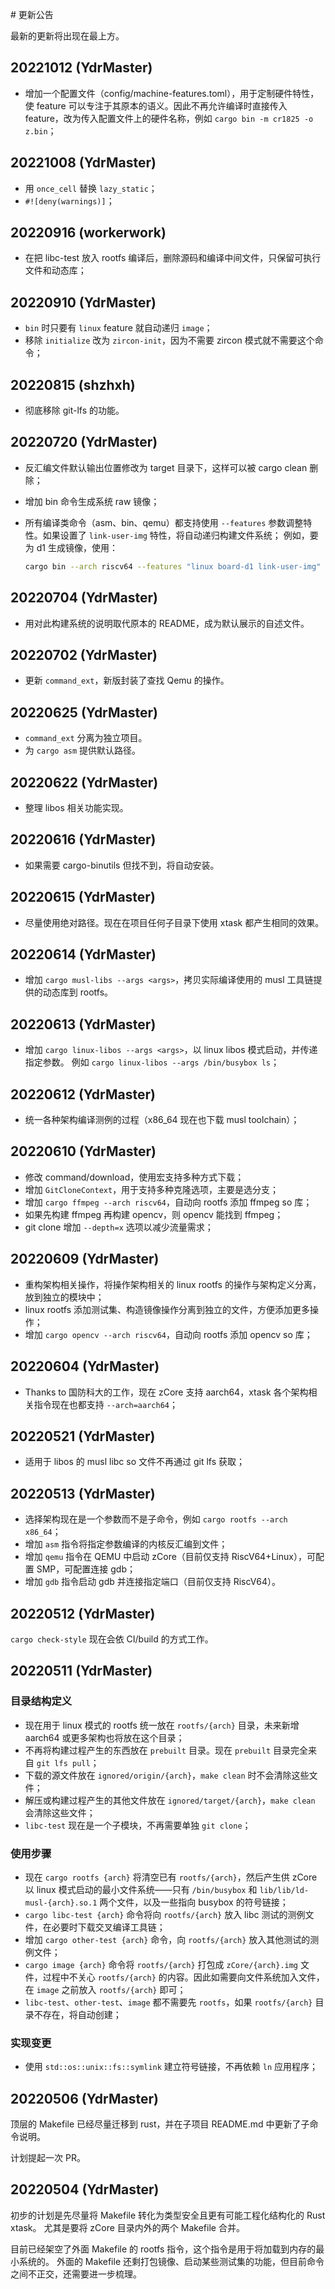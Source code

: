 ﻿﻿# 更新公告

最新的更新将出现在最上方。

## 20221012 (YdrMaster)

- 增加一个配置文件（config/machine-features.toml），用于定制硬件特性，使 feature 可以专注于其原本的语义。因此不再允许编译时直接传入 feature，改为传入配置文件上的硬件名称，例如 `cargo bin -m cr1825 -o z.bin`；

## 20221008 (YdrMaster)

- 用 `once_cell` 替换 `lazy_static`；
- `#![deny(warnings)]`；

## 20220916 (workerwork)

- 在把 libc-test 放入 rootfs 编译后，删除源码和编译中间文件，只保留可执行文件和动态库；

## 20220910 (YdrMaster)

- `bin` 时只要有 `linux` feature 就自动递归 `image`；
- 移除 `initialize` 改为 `zircon-init`，因为不需要 zircon 模式就不需要这个命令；

## 20220815 (shzhxh)

- 彻底移除 git-lfs 的功能。

## 20220720 (YdrMaster)

- 反汇编文件默认输出位置修改为 target 目录下，这样可以被 cargo clean 删除；
- 增加 bin 命令生成系统 raw 镜像；
- 所有编译类命令（asm、bin、qemu）都支持使用 `--features` 参数调整特性。如果设置了 `link-user-img` 特性，将自动递归构建文件系统；
  例如，要为 d1 生成镜像，使用：

  ```bash
  cargo bin --arch riscv64 --features "linux board-d1 link-user-img" --output z.bin
  ```

## 20220704 (YdrMaster)

- 用对此构建系统的说明取代原本的 README，成为默认展示的自述文件。

## 20220702 (YdrMaster)

- 更新 `command_ext`，新版封装了查找 Qemu 的操作。

## 20220625 (YdrMaster)

- `command_ext` 分离为独立项目。
- 为 `cargo asm` 提供默认路径。

## 20220622 (YdrMaster)

- 整理 libos 相关功能实现。

## 20220616 (YdrMaster)

- 如果需要 cargo-binutils 但找不到，将自动安装。

## 20220615 (YdrMaster)

- 尽量使用绝对路径。现在在项目任何子目录下使用 xtask 都产生相同的效果。

## 20220614 (YdrMaster)

- 增加 `cargo musl-libs --args <args>`，拷贝实际编译使用的 musl 工具链提供的动态库到 rootfs。

## 20220613 (YdrMaster)

- 增加 `cargo linux-libos --args <args>`，以 linux libos 模式启动，并传递指定参数。
  例如 `cargo linux-libos --args /bin/busybox ls`；

## 20220612 (YdrMaster)

- 统一各种架构编译测例的过程（x86_64 现在也下载 musl toolchain）；

## 20220610 (YdrMaster)

- 修改 command/download，使用宏支持多种方式下载；
- 增加 `GitCloneContext`，用于支持多种克隆选项，主要是选分支；
- 增加 `cargo ffmpeg --arch riscv64`，自动向 rootfs 添加 ffmpeg so 库；
- 如果先构建 ffmpeg 再构建 opencv，则 opencv 能找到 ffmpeg；
- git clone 增加 `--depth=x` 选项以减少流量需求；

## 20220609 (YdrMaster)

- 重构架构相关操作，将操作架构相关的 linux rootfs 的操作与架构定义分离，放到独立的模块中；
- linux rootfs 添加测试集、构造镜像操作分离到独立的文件，方便添加更多操作；
- 增加 `cargo opencv --arch riscv64`，自动向 rootfs 添加 opencv so 库；

## 20220604 (YdrMaster)

- Thanks to 国防科大的工作，现在 zCore 支持 aarch64，xtask 各个架构相关指令现在也都支持 `--arch=aarch64`；

## 20220521 (YdrMaster)

- 适用于 libos 的 musl libc so 文件不再通过 git lfs 获取；

## 20220513 (YdrMaster)

- 选择架构现在是一个参数而不是子命令，例如 `cargo rootfs --arch x86_64`；
- 增加 `asm` 指令将指定参数编译的内核反汇编到文件；
- 增加 `qemu` 指令在 QEMU 中启动 zCore（目前仅支持 RiscV64+Linux），可配置 SMP，可配置连接 gdb；
- 增加 `gdb` 指令启动 gdb 并连接指定端口（目前仅支持 RiscV64）。

## 20220512 (YdrMaster)

`cargo check-style` 现在会依 CI/build 的方式工作。

## 20220511 (YdrMaster)

### 目录结构定义

- 现在用于 linux 模式的 rootfs 统一放在 `rootfs/{arch}` 目录，未来新增 aarch64 或更多架构也将放在这个目录；
- 不再将构建过程产生的东西放在 `prebuilt` 目录。现在 `prebuilt` 目录完全来自 `git lfs pull`；
- 下载的源文件放在 `ignored/origin/{arch}`，`make clean` 时不会清除这些文件；
- 解压或构建过程产生的其他文件放在 `ignored/target/{arch}`，`make clean` 会清除这些文件；
- `libc-test` 现在是一个子模块，不再需要单独 `git clone`；

### 使用步骤

- 现在 `cargo rootfs {arch}` 将清空已有 `rootfs/{arch}`，然后产生供 zCore 以 linux 模式启动的最小文件系统——只有 `/bin/busybox` 和 `lib/lib/ld-musl-{arch}.so.1` 两个文件，以及一些指向 busybox 的符号链接；
- `cargo libc-test {arch}` 命令将向 `rootfs/{arch}` 放入 libc 测试的测例文件，在必要时下载交叉编译工具链；
- 增加 `cargo other-test {arch}` 命令，向 `rootfs/{arch}` 放入其他测试的测例文件；
- `cargo image {arch}` 命令将 `rootfs/{arch}` 打包成 `zCore/{arch}.img` 文件，过程中不关心 `rootfs/{arch}` 的内容。因此如需要向文件系统加入文件，在 `image` 之前放入 `rootfs/{arch}` 即可；
- `libc-test`、`other-test`、`image` 都不需要先 `rootfs`，如果 `rootfs/{arch}` 目录不存在，将自动创建；

### 实现变更

- 使用 `std::os::unix::fs::symlink` 建立符号链接，不再依赖 `ln` 应用程序；

## 20220506 (YdrMaster)

顶层的 Makefile 已经尽量迁移到 rust，并在子项目 README.md 中更新了子命令说明。

计划提起一次 PR。

## 20220504 (YdrMaster)

初步的计划是先尽量将 Makefile 转化为类型安全且更有可能工程化结构化的 Rust xtask。
尤其是要将 zCore 目录内外的两个 Makefile 合并。

目前已经架空了外面 Makefile 的 rootfs 指令，这个指令是用于将加载到内存的最小系统的。
外面的 Makefile 还剩打包镜像、启动某些测试集的功能，但目前命令之间不正交，还需要进一步梳理。
